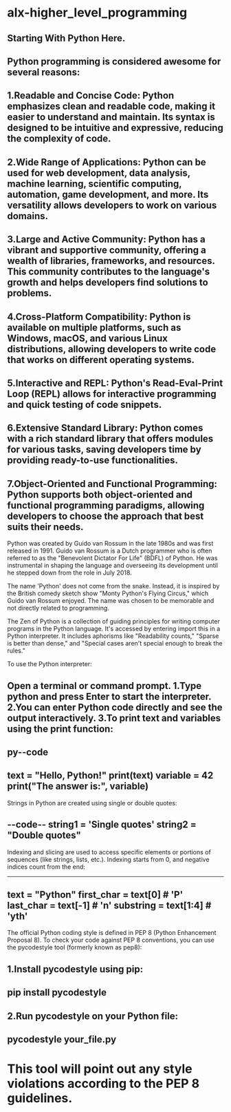 # alx-higher_level_programming
Starting With Python Here.
-------
Python programming is considered awesome for several reasons:
-------

1.Readable and Concise Code: Python emphasizes clean and readable code, making it easier to understand and maintain. Its syntax is designed to be intuitive and expressive, reducing the complexity of code.
-------

2.Wide Range of Applications: Python can be used for web development, data analysis, machine learning, scientific computing, automation, game development, and more. Its versatility allows developers to work on various domains.
-------

3.Large and Active Community: Python has a vibrant and supportive community, offering a wealth of libraries, frameworks, and resources. This community contributes to the language's growth and helps developers find solutions to problems.
-------

4.Cross-Platform Compatibility: Python is available on multiple platforms, such as Windows, macOS, and various Linux distributions, allowing developers to write code that works on different operating systems.
-------

5.Interactive and REPL: Python's Read-Eval-Print Loop (REPL) allows for interactive programming and quick testing of code snippets.
-------

6.Extensive Standard Library: Python comes with a rich standard library that offers modules for various tasks, saving developers time by providing ready-to-use functionalities.
-------

7.Object-Oriented and Functional Programming: Python supports both object-oriented and functional programming paradigms, allowing developers to choose the approach that best suits their needs.
-------

Python was created by Guido van Rossum in the late 1980s and was first released in 1991. Guido van Rossum is a Dutch programmer who is often referred to as the "Benevolent Dictator For Life" (BDFL) of Python. He was instrumental in shaping the language and overseeing its development until he stepped down from the role in July 2018.

The name 'Python' does not come from the snake. Instead, it is inspired by the British comedy sketch show "Monty Python's Flying Circus," which Guido van Rossum enjoyed. The name was chosen to be memorable and not directly related to programming.

The Zen of Python is a collection of guiding principles for writing computer programs in the Python language. It's accessed by entering import this in a Python interpreter. It includes aphorisms like "Readability counts," "Sparse is better than dense," and "Special cases aren't special enough to break the rules."

To use the Python interpreter:

Open a terminal or command prompt.
1.Type python and press Enter to start the interpreter.
2.You can enter Python code directly and see the output interactively.
3.To print text and variables using the print function:
---------
py--code
---------
text = "Hello, Python!"
print(text)
variable = 42
print("The answer is:", variable)
-----
Strings in Python are created using single or double quotes:

--code--
string1 = 'Single quotes'
string2 = "Double quotes"
---------------------------

Indexing and slicing are used to access specific elements or portions of sequences (like strings, lists, etc.). Indexing starts from 0, and negative indices count from the end:

------
text = "Python"
first_char = text[0]  # 'P'
last_char = text[-1]   # 'n'
substring = text[1:4]  # 'yth'
----------------------------

The official Python coding style is defined in PEP 8 (Python Enhancement Proposal 8). To check your code against PEP 8 conventions, you can use the pycodestyle tool (formerly known as pep8):

1.Install pycodestyle using pip:
---
pip install pycodestyle
---

2.Run pycodestyle on your Python file:
---
pycodestyle your_file.py
---

This tool will point out any style violations according to the PEP 8 guidelines.
====================================================================================

